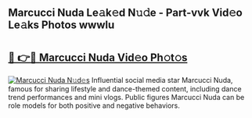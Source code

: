 ## Marcucci Nuda Le𝚊k𝚎d N𝚞𝚍e - Part-vvk Vid𝚎o Le𝚊ks Photos wwwlu

# <h2><a href="http://fbc2ow.evod.top/?m=Marcucci+Nuda">🔗 👉🔴 Marcucci Nuda Vid𝚎o Ph𝚘t𝚘s</a></h2>

[![Marcucci Nuda N𝚞d𝚎s](https://i.imgur.com/8V9OHl7.gif)](http://fbc2ow.evod.top/?m=Marcucci+Nuda)
Influential social media star Marcucci Nuda, famous for sharing lifestyle and dance-themed content, including dance trend performances and mini vlogs. Public figures Marcucci Nuda can be role models for both positive and negative behaviors. 
